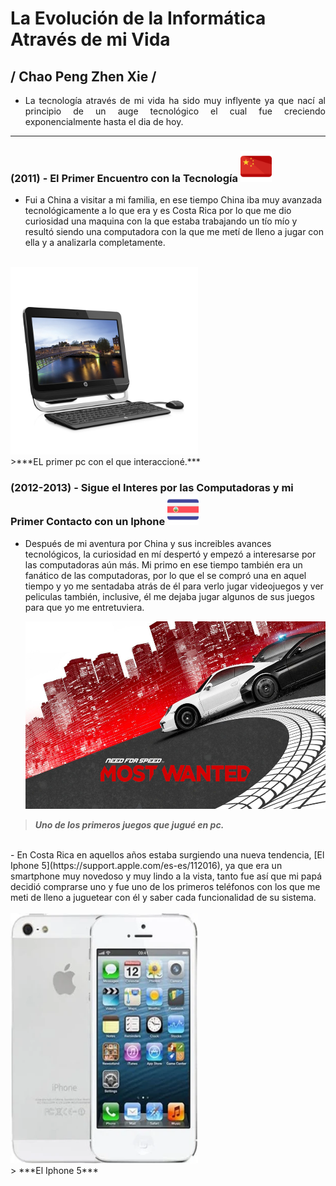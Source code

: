 # **La Evolución de la Informática Através de mi Vida**

## **/ Chao Peng Zhen Xie /**

- <p style = "text-align:justify;">La tecnología através de mi vida ha sido muy inflyente ya que nací al principio de un auge tecnológico el cual fue creciendo exponencialmente hasta el dia de hoy.</p>
---
### **(2011) - El Primer Encuentro con la Tecnología** <img src="image-2.png" alt="Descripción" width="50px" height="50px" >

- Fui a China a visitar a mi familia, en ese tiempo China iba muy avanzada tecnológicamente a lo que era y es Costa Rica por lo que me dio curiosidad una maquina con la que estaba trabajando un tío mío y resultó siendo una computadora con la que me metí de lleno a jugar con ella y a analizarla completamente.<br>
<br>
<img src="image-4.png" alt="Descripción"  width="300px" height="300px"><br>
>***EL primer pc con el que interaccioné.***

### **(2012-2013) - Sigue el Interes por las Computadoras y mi Primer Contacto con un Iphone** <img src="image-6.png" alt="Descripción" width="50px" height="50px" >


- Después de mi aventura por China y sus increibles avances tecnológicos, la curiosidad en mí despertó y empezó a interesarse por las computadoras aún más. Mi primo en ese tiempo también era un fanático de las computadoras, por lo que el se compró una en aquel tiempo y yo me sentadaba atrás de él para verlo jugar videojuegos y ver peliculas también, inclusive, él me dejaba jugar algunos de sus juegos para que yo me entretuviera.<br>

   <img src="image.png" alt="Descripción"  width="500px" height="300px"><br>
> ***Uno de los primeros juegos que jugué en pc.***
<br>
- En Costa Rica en aquellos años estaba surgiendo una nueva tendencia, [El Iphone 5](https://support.apple.com/es-es/112016), ya que era un smartphone muy novedoso y muy lindo a la vista, tanto fue así que mi papá decidió comprarse uno y fue uno de los primeros teléfonos con los que me meti de lleno a juguetear con él y saber cada funcionalidad de su sistema.<br>
<br>
<img src="image-1.png" alt="Descripción"  width="300px" height="400px"><br>
> ***El Iphone 5***






